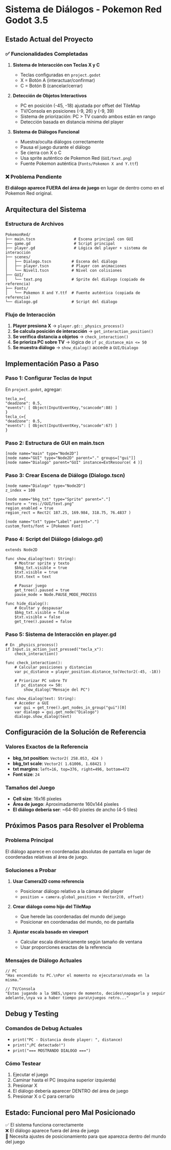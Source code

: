 # Sistema de Diálogos - Pokemon Red Godot 3.5

## Estado Actual del Proyecto

### ✅ Funcionalidades Completadas

1. **Sistema de Interacción con Teclas X y C**
   - Teclas configuradas en `project.godot`
   - X = Botón A (interactuar/confirmar)
   - C = Botón B (cancelar/cerrar)

2. **Detección de Objetos Interactivos**
   - PC en posición (-45, -18) ajustada por offset del TileMap
   - TV/Consola en posiciones (-9, 26) y (-9, 39)
   - Sistema de priorización: PC > TV cuando ambos están en rango
   - Detección basada en distancia mínima del player

3. **Sistema de Diálogos Funcional**
   - Muestra/oculta diálogos correctamente
   - Pausa el juego durante el diálogo
   - Se cierra con X o C
   - Usa sprite auténtico de Pokemon Red (`GUI/text.png`)
   - Fuente Pokemon auténtica (`Fonts/Pokemon X and Y.ttf`)

### ❌ Problema Pendiente

**El diálogo aparece FUERA del área de juego** en lugar de dentro como en el Pokemon Red original.

## Arquitectura del Sistema

### Estructura de Archivos
```
PokemonRed/
├── main.tscn                 # Escena principal con GUI
├── game.gd                   # Script principal 
├── player.gd                 # Lógica del player + sistema de interacción
├── scenes/
│   ├── Dialogo.tscn         # Escena del diálogo
│   ├── player.tscn          # Player con animaciones
│   └── Nivel1.tscn          # Nivel con colisiones
├── GUI/
│   └── text.png             # Sprite del diálogo (copiado de referencia)
├── Fonts/
│   └── Pokemon X and Y.ttf  # Fuente auténtica (copiada de referencia)
└── dialogo.gd               # Script del diálogo
```

### Flujo de Interacción

1. **Player presiona X** → `player.gd::_physics_process()`
2. **Se calcula posición de interacción** → `get_interaction_position()`
3. **Se verifica distancia a objetos** → `check_interaction()`
4. **Se prioriza PC sobre TV** → lógica de `if pc_distance_min <= 50`
5. **Se muestra diálogo** → `show_dialog()` accede a `GUI/Dialogo`

## Implementación Paso a Paso

### Paso 1: Configurar Teclas de Input

En `project.godot`, agregar:
```gdscript
tecla_x={
"deadzone": 0.5,
"events": [ Object(InputEventKey,"scancode":88) ]
}
tecla_c={
"deadzone": 0.5, 
"events": [ Object(InputEventKey,"scancode":67) ]
}
```

### Paso 2: Estructura de GUI en main.tscn

```gdscript
[node name="main" type="Node2D"]
[node name="GUI" type="Node2D" parent="." groups=["gui"]]
[node name="Dialogo" parent="GUI" instance=ExtResource( 4 )]
```

### Paso 3: Crear Escena de Diálogo (Dialogo.tscn)

```gdscript
[node name="Dialogo" type="Node2D"]
z_index = 100

[node name="bkg_txt" type="Sprite" parent="."]
texture = "res://GUI/text.png"
region_enabled = true
region_rect = Rect2( 187.25, 169.984, 318.75, 76.4837 )

[node name="txt" type="Label" parent="."]
custom_fonts/font = [Pokemon Font]
```

### Paso 4: Script del Diálogo (dialogo.gd)

```gdscript
extends Node2D

func show_dialog(text: String):
    # Mostrar sprite y texto
    $bkg_txt.visible = true
    $txt.visible = true
    $txt.text = text
    
    # Pausar juego
    get_tree().paused = true
    pause_mode = Node.PAUSE_MODE_PROCESS

func hide_dialog():
    # Ocultar y despausar
    $bkg_txt.visible = false
    $txt.visible = false
    get_tree().paused = false
```

### Paso 5: Sistema de Interacción en player.gd

```gdscript
# En _physics_process()
if Input.is_action_just_pressed("tecla_x"):
    check_interaction()

func check_interaction():
    # Calcular posiciones y distancias
    var pc_distance = player_position.distance_to(Vector2(-45, -18))
    
    # Priorizar PC sobre TV
    if pc_distance <= 50:
        show_dialog("Mensaje del PC")

func show_dialog(text: String):
    # Acceder a GUI
    var gui = get_tree().get_nodes_in_group("gui")[0]
    var dialogo = gui.get_node("Dialogo") 
    dialogo.show_dialog(text)
```

## Configuración de la Solución de Referencia

### Valores Exactos de la Referencia
- **bkg_txt position**: `Vector2( 258.053, 424 )`
- **bkg_txt scale**: `Vector2( 1.61006, 1.68421 )`
- **txt margins**: `left=16, top=376, right=496, bottom=472`
- **Font size**: `24`

### Tamaños del Juego
- **Cell size**: 16x16 píxeles
- **Área de juego**: Aproximadamente 160x144 píxeles
- **El diálogo debería ser**: ~64-80 píxeles de ancho (4-5 tiles)

## Próximos Pasos para Resolver el Problema

### Problema Principal
El diálogo aparece en coordenadas absolutas de pantalla en lugar de coordenadas relativas al área de juego.

### Soluciones a Probar

1. **Usar Camera2D como referencia**
   - Posicionar diálogo relativo a la cámara del player
   - `position = camera.global_position + Vector2(0, offset)`

2. **Crear diálogo como hijo del TileMap**
   - Que herede las coordenadas del mundo del juego
   - Posicionar en coordenadas del mundo, no de pantalla

3. **Ajustar escala basado en viewport**
   - Calcular escala dinámicamente según tamaño de ventana
   - Usar proporciones exactas de la referencia

### Mensajes de Diálogo Actuales

```gdscript
// PC
"Has encendido tu PC.\nPor el momento no ejecutaras\nnada en la misma."

// TV/Consola  
"Estas jugando a la SNES,\npero de momento, decides\napagarla y seguir adelante,\nya va a haber tiempo para\njuegos retro..."
```

## Debug y Testing

### Comandos de Debug Actuales
- `print("PC - Distancia desde player: ", distance)`
- `print("¡PC detectado!")` 
- `print("=== MOSTRANDO DIALOGO ===")`

### Cómo Testear
1. Ejecutar el juego
2. Caminar hasta el PC (esquina superior izquierda)
3. Presionar X
4. El diálogo debería aparecer DENTRO del área de juego
5. Presionar X o C para cerrarlo

## Estado: Funcional pero Mal Posicionado

✅ El sistema funciona correctamente  
❌ El diálogo aparece fuera del área de juego  
🔄 Necesita ajustes de posicionamiento para que aparezca dentro del mundo del juego
